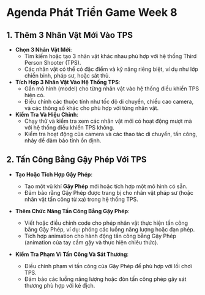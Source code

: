 # Agenda Phát Triển Game Week 8

## 1. Thêm 3 Nhân Vật Mới Vào TPS

- **Chọn 3 Nhân Vật Mới**:
  - Tìm kiếm hoặc tạo 3 nhân vật khác nhau phù hợp với hệ thống Third Person Shooter (TPS).
  - Các nhân vật có thể có đặc điểm và kỹ năng riêng biệt, ví dụ như lớp chiến binh, pháp sư, hoặc sát thủ.
- **Tích Hợp 3 Nhân Vật Vào Hệ Thống TPS**:
  - Gắn mô hình (model) cho từng nhân vật vào hệ thống điều khiển TPS hiện có.
  - Điều chỉnh các thuộc tính như tốc độ di chuyển, chiều cao camera, và các thông số khác cho phù hợp với từng nhân vật.
- **Kiểm Tra Và Hiệu Chỉnh**:
  - Chạy thử và kiểm tra xem các nhân vật mới có hoạt động mượt mà với hệ thống điều khiển TPS không.
  - Kiểm tra hoạt động của camera và các thao tác di chuyển, tấn công, nhảy để đảm bảo tính ổn định.

## 2. Tấn Công Bằng Gậy Phép Với TPS

- **Tạo Hoặc Tích Hợp Gậy Phép**:
  - Tạo một vũ khí **Gậy Phép** mới hoặc tích hợp một mô hình có sẵn.
  - Đảm bảo rằng Gậy Phép được trang bị cho nhân vật pháp sư (hoặc nhân vật tấn công từ xa) trong hệ thống TPS.
- **Thêm Chức Năng Tấn Công Bằng Gậy Phép**:

  - Viết hoặc điều chỉnh code cho phép nhân vật thực hiện tấn công bằng Gậy Phép, ví dụ: phóng các luồng năng lượng hoặc đạn phép.
  - Tích hợp animation cho hành động tấn công bằng Gậy Phép (animation của tay cầm gậy và thực hiện chiêu thức).

- **Kiểm Tra Phạm Vi Tấn Công Và Sát Thương**:
  - Điều chỉnh phạm vi tấn công của Gậy Phép để phù hợp với lối chơi TPS.
  - Đảm bảo các luồng năng lượng hoặc đòn tấn công phép gây sát thương phù hợp với kẻ địch.
